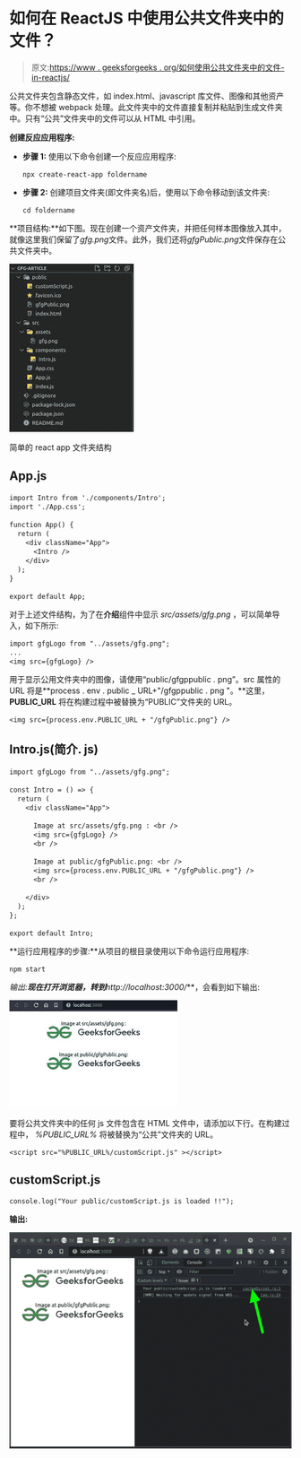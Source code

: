 # 如何在 ReactJS 中使用公共文件夹中的文件？

> 原文:[https://www . geeksforgeeks . org/如何使用公共文件夹中的文件-in-reactjs/](https://www.geeksforgeeks.org/how-to-use-files-in-public-folder-in-reactjs/)

公共文件夹包含静态文件，如 index.html、javascript 库文件、图像和其他资产等。你不想被 webpack 处理。此文件夹中的文件直接复制并粘贴到生成文件夹中。只有“公共”文件夹中的文件可以从 HTML 中引用。

**创建反应应用程序:**

*   **步骤 1:** 使用以下命令创建一个反应应用程序:

    ```
    npx create-react-app foldername
    ```

*   **步骤 2:** 创建项目文件夹(即文件夹名)后，使用以下命令移动到该文件夹:

    ```
    cd foldername
    ```

**项目结构:**如下图。现在创建一个资产文件夹，并把任何样本图像放入其中，就像这里我们保留了*gfg.png*文件。此外，我们还将*gfgPublic.png*文件保存在公共文件夹中。

![](img/cf9513949e8dcf50feec49b2ce48b597.png)

简单的 react app 文件夹结构

## App.js

```
import Intro from './components/Intro';
import './App.css';

function App() {
  return (
    <div className="App">
      <Intro />
    </div>
  );
}

export default App;
```

对于上述文件结构，为了在**介绍**组件中显示 *src/assets/gfg.png* ，可以简单导入，如下所示:

```
import gfgLogo from "../assets/gfg.png";
...
<img src={gfgLogo} />
```

用于显示公用文件夹中的图像，请使用“public/gfgppublic . png”。src 属性的 URL 将是**process . env . public _ URL+"/gfgppublic . png "。**这里， **PUBLIC_URL** 将在构建过程中被替换为“PUBLIC”文件夹的 URL。

```
<img src={process.env.PUBLIC_URL + "/gfgPublic.png"} />
```

## Intro.js(简介. js)

```
import gfgLogo from "../assets/gfg.png";

const Intro = () => {
  return (
    <div className="App">

      Image at src/assets/gfg.png : <br />
      <img src={gfgLogo} />
      <br />

      Image at public/gfgPublic.png: <br />
      <img src={process.env.PUBLIC_URL + "/gfgPublic.png"} />
      <br />

    </div>
  );
};

export default Intro;
```

**运行应用程序的步骤:**从项目的根目录使用以下命令运行应用程序:

```
npm start
```

**输出:**现在打开浏览器，转到***http://localhost:3000/***，会看到如下输出:

![](img/82ea40a2930914ae39bfa8713f4528f2.png)

要将公共文件夹中的任何 js 文件包含在 HTML 文件中，请添加以下行。在构建过程中， *%PUBLIC_URL%* 将被替换为“公共”文件夹的 URL。

```
<script src="%PUBLIC_URL%/customScript.js" ></script>
```

## customScript.js

```
console.log("Your public/customScript.js is loaded !!");
```

**输出:**

![](img/ae7cb8880ed4c3431c4dc03782abf373.png)